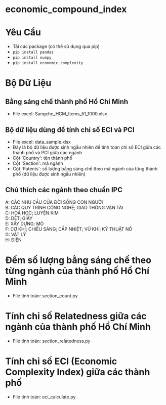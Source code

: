 # economic_compound_index

# Yêu Cầu
+ Tải các package (có thể sử dụng qua pip)
+ `pip install pandas`
+ `pip install numpy`
+ `pip install economic_complexity`

# Bộ Dữ Liệu
## Bằng sáng chế thành phố Hồ Chí Minh
+ File excel: Sangche_HCM_Items_51_1000.xlsx

## Bộ dữ liệu dùng để tính chỉ số ECI và PCI
+ File excel: data_sample.xlsx
+ Đây là bộ dữ liệu được sinh ngẫu nhiên để tính toán chỉ số ECI giữa các thành phố và PCI giữa các ngành
+ Cột 'Country': tên thành phố
+ Cột 'Section': mã ngành
+ Cột 'Patents': số lượng bằng sáng chế theo mã ngành của từng thành phố (dữ liệu được sinh ngẫu nhiên)

## Chú thích các ngành theo chuẩn IPC
A: CÁC NHU CẦU CỦA ĐỜI SỐNG CON NGƯỜI\
B: CÁC QUY TRÌNH CÔNG NGHỆ; GIAO THÔNG VẬN TẢI\
C: HOÁ HỌC; LUYỆN KIM\
D: DỆT; GIẤY\
E: XÂY DỰNG; MỎ\
F: CƠ KHÍ; CHIẾU SÁNG; CẤP NHIỆT; VŨ KHÍ; KỸ THUẬT NỔ\
G: VẬT LÝ\
H: ĐIỆN

# Đếm số lượng bằng sáng chế theo từng ngành của thành phố Hồ Chí Minh
+ File tính toán: section_count.py

# Tính chỉ số Relatedness giữa các ngành của thành phố Hồ Chí Minh
+ File tính toán: section_relatedness.py

# Tính chỉ số ECI (Economic Complexity Index) giữa các thành phố
+ File tính toán: eci_calculate.py